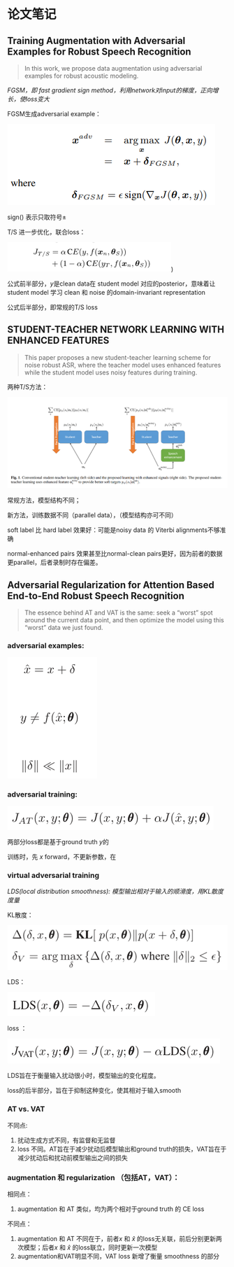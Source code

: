 # 论文笔记

## Training Augmentation with Adversarial Examples for Robust Speech Recognition
> In this work, we propose data augmentation using adversarial examples for robust acoustic modeling.

*FGSM，即 fast gradient sign method，利用network对input的梯度，正向增长，使loss变大*

FGSM生成adversarial example：

![](https://github.com/nuaalixu/picBed/raw/master/PicGo/FGSM%20generate%20adversarial%20example.png)

sign() 表示只取符号±

T/S 进一步优化，联合loss：

![](https://raw.githubusercontent.com/nuaalixu/picBed/master/PicGo/combining%20TS%20training%20with%20data%20augmentation.png))

公式前半部分，*y*是clean data在 student model 对应的posterior，意味着让student model 学习 clean 和 noise 的domain-invariant representation

公式后半部分，即常规的T/S loss

## STUDENT-TEACHER NETWORK LEARNING WITH ENHANCED FEATURES

> This paper proposes a new student-teacher learning scheme for noise robust ASR, where the teacher model uses enhanced features while the student model uses noisy features during training.

两种T/S方法：

![](https://github.com/nuaalixu/picBed/raw/master/PicGo/two%20TS%20learning%20approaches.png)

常规方法，模型结构不同；

新方法，训练数据不同（parallel data），（模型结构亦可不同）

soft label 比 hard label 效果好：可能是noisy data 的 Viterbi alignments不够准确

normal-enhanced pairs 效果甚至比normal-clean pairs更好，因为前者的数据更parallel，后者录制时存在偏差。

## Adversarial Regularization for Attention Based End-to-End Robust Speech Recognition
> The essence behind AT and VAT is the same: seek a “worst” spot around the current data point, and then optimize the model using this “worst” data we just found.

### adversarial examples:

![](https://github.com/nuaalixu/picBed/raw/master/PicGo/definition%20of%20adversarial%20example.png)

### adversarial training:

![](https://github.com/nuaalixu/picBed/raw/master/PicGo/adversarial%20training.png)

两部分loss都是基于ground truth *y*的

训练时，先 *x* forward，不更新参数，在 



### virtual adversarial training

*LDS(local distribution smoothness): 模型输出相对于输入的顺滑度，用KL散度度量*

KL散度：

![](https://github.com/nuaalixu/picBed/raw/master/PicGo/KLD%20of%20VAT.png)

LDS：

![](https://github.com/nuaalixu/picBed/raw/master/PicGo/LDS%20of%20VAT.png)

loss ：

![](https://raw.githubusercontent.com/nuaalixu/picBed/master/PicGo/loss%20of%20VAT.png)

LDS旨在于衡量输入扰动很小时，模型输出的变化程度。

loss的后半部分，旨在于抑制这种变化，使其相对于输入smooth

### AT vs. VAT

不同点:

1. 扰动生成方式不同，有监督和无监督
2. loss 不同。AT旨在于减少扰动后模型输出和ground truth的损失，VAT旨在于减少扰动后和扰动前模型输出之间的损失

### augmentation 和 regularization （包括AT，VAT）：

相同点：

1. augmentation 和 AT 类似，均为两个相对于ground truth 的 CE loss

不同点：

1. augmentation 和 AT 不同在于，前者$x$ 和 $\widehat{x}$ 的loss无关联，前后分别更新两次模型；后者$x$ 和 $\widehat{x}$ 的loss联立，同时更新一次模型
2. augmentation和VAT明显不同，VAT loss 新增了衡量 smoothness 的部分

